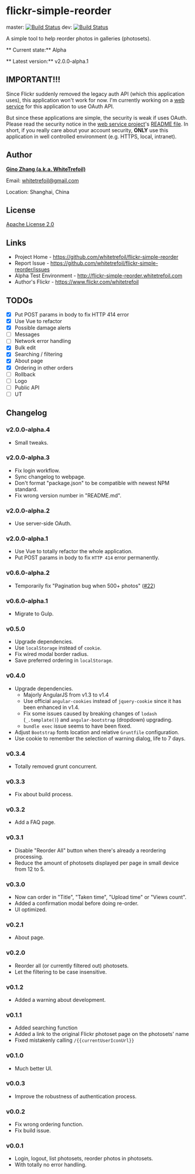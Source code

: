 flickr-simple-reorder
=====================

master: [![Build Status](https://travis-ci.org/whitetrefoil/flickr-simple-reorder.svg?branch=master)](https://travis-ci.org/whitetrefoil/flickr-simple-reorder) dev: [![Build Status](https://travis-ci.org/whitetrefoil/flickr-simple-reorder.svg?branch=dev)](https://travis-ci.org/whitetrefoil/flickr-simple-reorder)

A simple tool to help reorder photos in galleries (photosets).

** Current state:** Alpha

** Latest version:** v2.0.0-alpha.1

IMPORTANT!!!
------------

Since Flickr suddenly removed the legacy auth API (which this application uses), this application won't work for now.  I'm currently working on a [web service](https://github.com/whitetrefoil/flickr-simple-reorder-server) for this application to use OAuth API.

But since these applications are simple, the security is weak if uses OAuth.  Please read the security notice in the [web service project](https://github.com/whitetrefoil/flickr-simple-reorder-server)'s [README file](https://github.com/whitetrefoil/flickr-simple-reorder-server/blob/master/README.md).  In short, if you really care about your account security, **ONLY** use this application in well controlled environment (e.g. HTTPS, local, intranet).

Author
------

[**Gino Zhang (a.k.a. WhiteTrefoil)**](http://en.gravatar.com/whitetrefoil)

Email: whitetrefoil@gmail.com

Location: Shanghai, China

License
-------

[Apache License 2.0](https://github.com/whitetrefoil/flickr-simple-reorder/blob/master/LICENSE)

Links
-----

* Project Home - https://github.com/whitetrefoil/flickr-simple-reorder
* Report Issue - https://github.com/whitetrefoil/flickr-simple-reorder/issues
* Alpha Test Environment - http://flickr-simple-reorder.whitetrefoil.com
* Author's Flickr - https://www.flickr.com/whitetrefoil

TODOs
-----

* [x] Put POST params in body to fix HTTP 414 error
* [x] Use Vue to refactor
* [x] Possible damage alerts
* [ ] Messages
* [ ] Network error handling
* [x] Bulk edit
* [x] Searching / filtering
* [x] About page
* [x] Ordering in other orders
* [ ] Rollback
* [ ] Logo
* [ ] Public API
* [ ] UT

Changelog
---------

### v2.0.0-alpha.4

* Small tweaks.

### v2.0.0-alpha.3

* Fix login workflow.
* Sync changelog to webpage.
* Don't format "package.json" to be compatible with newest NPM standard.
* Fix wrong version number in "README.md".

### v2.0.0-alpha.2

* Use server-side OAuth.

### v2.0.0-alpha.1

* Use Vue to totally refactor the whole application.
* Put POST params in body to fix `HTTP 414` error permanently.

### v0.6.0-alpha.2

* Temporarily fix "Pagination bug when 500+ photos" ([#22](https://github.com/whitetrefoil/flickr-simple-reorder/issues/22))

### v0.6.0-alpha.1

* Migrate to Gulp.

### v0.5.0

* Upgrade dependencies.
* Use `localStorage` instead of `cookie`.
* Fix wired modal border radius.
* Save preferred ordering in `localStorage`.

### v0.4.0

* Upgrade dependencies.
    * Majorly AngularJS from v1.3 to v1.4
    * Use official `angular-cookies` instead of `jquery-cookie` since it has been enhanced in v1.4.
    * Fix some issues caused by breaking changes of `lodash` (`_.template()`) and `angular-bootstrap` (dropdown) upgrading.
    * `bundle exec` issue seems to have been fixed.
* Adjust `Bootstrap` fonts location and relative `Gruntfile` configuration.
* Use cookie to remember the selection of warning dialog, life to 7 days.

### v0.3.4
* Totally removed grunt concurrent.

### v0.3.3
* Fix about build process.

### v0.3.2
* Add a FAQ page.

### v0.3.1
* Disable "Reorder All" button when there's already a reordering processing.
* Reduce the amount of photosets displayed per page in small device from 12 to 5.

### v0.3.0
* Now can order in "Title", "Taken time", "Upload time" or "Views count".
* Added a confirmation modal before doing re-order.
* UI optimized.

### v0.2.1

* About page.

### v0.2.0

* Reorder all (or currently filtered out) photosets.
* Let the filtering to be case insensitive.

### v0.1.2

* Added a warning about development.

### v0.1.1

* Added searching function
* Added a link to the original Flickr photoset page on the photosets' name
* Fixed mistakenly calling `/{{currentUserIconUrl}}`

### v0.1.0

* Much better UI.

### v0.0.3

* Improve the robustness of authentication process.

### v0.0.2

* Fix wrong ordering function.
* Fix build issue.

### v0.0.1

* Login, logout, list photosets, reorder photos in photosets.
* With totally no error handling.
